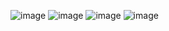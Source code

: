 
![image](https://user-images.githubusercontent.com/108291743/176215723-1e4a145e-f1bd-4984-a79b-dae896a8cfce.png)
![image](https://user-images.githubusercontent.com/108291743/176215838-fa329d9c-61d7-4d43-9c1b-4d089b656b07.png)
![image](https://user-images.githubusercontent.com/108291743/176215896-5a1dadc5-bf8d-4bd3-9c2c-d4a992070fc2.png)
![image](https://user-images.githubusercontent.com/108291743/176215989-e81c7f83-af7b-43c5-ae01-8c967ce20045.png)

